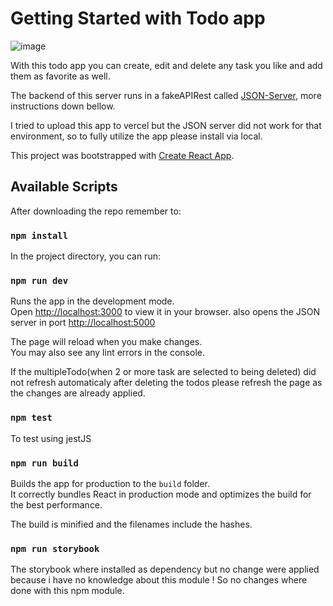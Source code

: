 # Getting Started with Todo app

![image](https://user-images.githubusercontent.com/36157513/161604441-7922f584-5e81-4274-bcca-f4d3c35e911c.png)


With this todo app you can create, edit and delete any task you like and add them as favorite as well.

The backend of this server runs in a fakeAPIRest called [JSON-Server](https://www.npmjs.com/package/json-server), more instructions down bellow.

I tried to upload this app to vercel but the JSON server did not work for that environment, so to fully utilize the app please install via local.

This project was bootstrapped with [Create React App](https://github.com/facebook/create-react-app).

## Available Scripts

After downloading the repo remember to:

### `npm install`

In the project directory, you can run:

### `npm run dev`

Runs the app in the development mode.\
Open [http://localhost:3000](http://localhost:3000) to view it in your browser. also opens the JSON server in port [http://localhost:5000](http://localhost:5000)

The page will reload when you make changes.\
You may also see any lint errors in the console.

If the multipleTodo(when 2 or more task are selected to being deleted) did not refresh automaticaly after deleting the todos please refresh the page as the changes are already applied.

### `npm test`

To test using jestJS

### `npm run build`

Builds the app for production to the `build` folder.\
It correctly bundles React in production mode and optimizes the build for the best performance.

The build is minified and the filenames include the hashes.

### `npm run storybook`

The storybook where installed as dependency but no change were applied because i have no knowledge about this module ! So no changes where done with this npm module.
